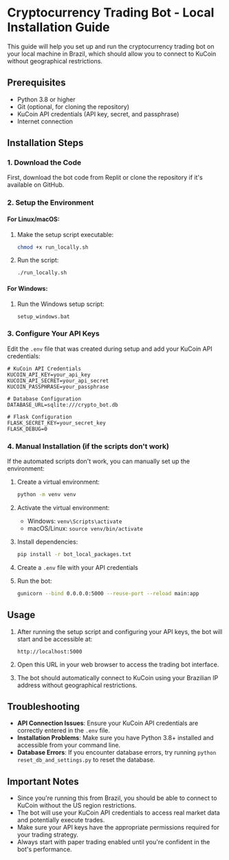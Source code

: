 # Cryptocurrency Trading Bot - Local Installation Guide

This guide will help you set up and run the cryptocurrency trading bot on your local machine in Brazil, which should allow you to connect to KuCoin without geographical restrictions.

## Prerequisites

- Python 3.8 or higher
- Git (optional, for cloning the repository)
- KuCoin API credentials (API key, secret, and passphrase)
- Internet connection

## Installation Steps

### 1. Download the Code

First, download the bot code from Replit or clone the repository if it's available on GitHub.

### 2. Setup the Environment

#### For Linux/macOS:

1. Make the setup script executable:
   ```bash
   chmod +x run_locally.sh
   ```

2. Run the script:
   ```bash
   ./run_locally.sh
   ```

#### For Windows:

1. Run the Windows setup script:
   ```
   setup_windows.bat
   ```

### 3. Configure Your API Keys

Edit the `.env` file that was created during setup and add your KuCoin API credentials:

```
# KuCoin API Credentials
KUCOIN_API_KEY=your_api_key
KUCOIN_API_SECRET=your_api_secret
KUCOIN_PASSPHRASE=your_passphrase

# Database Configuration
DATABASE_URL=sqlite:///crypto_bot.db

# Flask Configuration
FLASK_SECRET_KEY=your_secret_key
FLASK_DEBUG=0
```

### 4. Manual Installation (if the scripts don't work)

If the automated scripts don't work, you can manually set up the environment:

1. Create a virtual environment:
   ```bash
   python -m venv venv
   ```

2. Activate the virtual environment:
   - Windows: `venv\Scripts\activate`
   - macOS/Linux: `source venv/bin/activate`

3. Install dependencies:
   ```bash
   pip install -r bot_local_packages.txt
   ```

4. Create a `.env` file with your API credentials

5. Run the bot:
   ```bash
   gunicorn --bind 0.0.0.0:5000 --reuse-port --reload main:app
   ```

## Usage

1. After running the setup script and configuring your API keys, the bot will start and be accessible at:
   ```
   http://localhost:5000
   ```

2. Open this URL in your web browser to access the trading bot interface.

3. The bot should automatically connect to KuCoin using your Brazilian IP address without geographical restrictions.

## Troubleshooting

- **API Connection Issues**: Ensure your KuCoin API credentials are correctly entered in the `.env` file.
- **Installation Problems**: Make sure you have Python 3.8+ installed and accessible from your command line.
- **Database Errors**: If you encounter database errors, try running `python reset_db_and_settings.py` to reset the database.

## Important Notes

- Since you're running this from Brazil, you should be able to connect to KuCoin without the US region restrictions.
- The bot will use your KuCoin API credentials to access real market data and potentially execute trades.
- Make sure your API keys have the appropriate permissions required for your trading strategy.
- Always start with paper trading enabled until you're confident in the bot's performance.